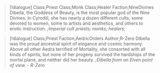 >[!dialogue] Class;Priest Class;Monk Class;Healer Faction;NineDivines
>Dibella, the Goddess of Beauty, is the most popular god of the Nine Divines. In Cyrodiil, she has nearly a dozen different cults, some devoted to women, some to artists and aesthetics, and others to erotic instruction.
>*;Imperial cult priests; monks; healers;*

>[!dialogue] Class;Priest Faction;AedricOrders Author;R-Zero
>Dibella was the proud ancestral spirit of elegance and cosmic harmony. Above all other Aedra terrified of Mortality, she consorted with all kinds of spirits, but none of her progeny survived the hardships of the mortal plane, and neither did her beauty.
>*;Dibella from an Elven point of view. - R-Zero*